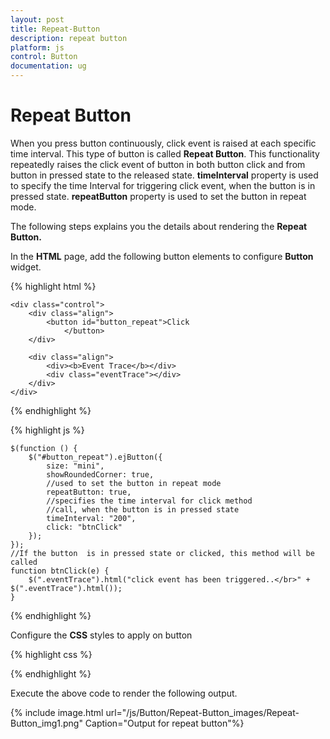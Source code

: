 ```yaml
---
layout: post
title: Repeat-Button
description: repeat button
platform: js
control: Button
documentation: ug
---
```


# Repeat Button

When you press button continuously, click event is raised at each specific time interval. This type of button is called **Repeat Button**. This functionality repeatedly raises the click event of button in both button click and from button in pressed state to the released state. **timeInterval** property is used to specify the time Interval for triggering click event, when the button is in pressed state. **repeatButton** property is used to set the button in repeat mode.

The following steps explains you the details about rendering the **Repeat Button.**

In the **HTML** page, add the following button elements to configure **Button** widget.


{% highlight html %}

    <div class="control">    
        <div class="align">                        
            <button id="button_repeat">Click
                </button>                       
        </div>

        <div class="align">
            <div><b>Event Trace</b></div>
            <div class="eventTrace"></div>
        </div>
    </div>

{% endhighlight %}

{% highlight js %}

    $(function () {
        $("#button_repeat").ejButton({
            size: "mini",
            showRoundedCorner: true,
            //used to set the button in repeat mode
            repeatButton: true,
            //specifies the time interval for click method
            //call, when the button is in pressed state
            timeInterval: "200",
            click: "btnClick"
        });
    });
    //If the button  is in pressed state or clicked, this method will be called
    function btnClick(e) {
        $(".eventTrace").html("click event has been triggered..</br>" + $(".eventTrace").html());
    }

{% endhighlight %}

Configure the **CSS** styles to apply on button

{% highlight css %}

<style>
    .align {
        display: table-cell;
        padding-left: 50px;
    }
</style>

{% endhighlight %}



Execute the above code to render the following output.

{% include image.html url="/js/Button/Repeat-Button_images/Repeat-Button_img1.png" Caption="Output for repeat button"%}

